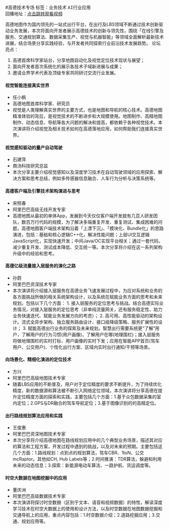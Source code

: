 #高德技术专场标签：<kbd>业务技术</kbd> <kbd>AI行业应用</kbd><br>回播地址：[点击跳转观看视频](https://alhlsvodhls08.e.vhall.com/mp4record/AmapTechnologies.mp4)高德地图作为国内领先的一站式出行平台，在出行及LBS领域不断通过技术创新驱动业务发展，本次将面向开发者展示高德技术的创新与领先性，围绕「在线引擎及服务、交通规划算法、数据采集生产、视觉与机器智能」等领域全面解析最新技术进展，结合场景分享实践经验，与开发者共同探索行业前沿技术发展趋势。
论坛亮点：
1. 高德首席科学家站台，分享地图自动化及视觉定位技术现状与展望；
2. 面向开发者首次系统化的展示各技术子域新进展与成果；
3. 邀请业界学术代表及顶级专家共同研讨交流行业发展。#### 视觉智能连接真实世界* 任小枫* 高德地图首席科学家、研究员*  视觉是人类理解真实世界的主要方式，也是地图和导航的核心技术。高德地图精准体验的背后，是视觉技术的不断进步和大规模使用。地图制作、高精地图制作、动态信息、导航等各大问题的解决和提高，都依赖于各种视觉技术。本次演讲将介绍视觉及相关技术如何在高德落地应用，如何帮助我们连接真实世界。#### 视觉感知驱动的量产自动驾驶* 石建萍* 商汤科技研究总监*  本次分享主要介绍视觉感知以及深度学习技术在自动驾驶领域的应用探索、解决方案和思考总结，例如多传感器信息融合、人车行为分析与决策系统等。#### 高德客户端及引擎技术架构演进与思考* 宋照春* 阿里巴巴高级无线开发专家*  高德地图从最初的单体App，发展到今天仅仅客户端开发就有几百人研发团队，数百万行代码的规模，为了解决多端重复开发、重复测试、集成困难的问题，高德地图客户端技术架构沿着「上漂下沉」、「模块化、Bundle化」的思路演进，包括：基础和核心逻辑C++化，解决性能问题；上层UI交互逻辑JavaScript化，实现快速开发；中间Java/OC实现平台相关；通过一套代码，减少重复开发、测试成本降低、交互统一等。本次分享将介绍在这一系列架构升级中的经验和思考。#### 高德亿级流量接入层服务的演化之路* 孙蔚* 阿里巴巴资深技术专家*  本次演讲将介绍接入层服务在高德业务飞速发展过程中，为应对系统和业务的各方面挑战所做的相关系统架构设计，以及系统在赋能业务方面的思考和未来规划。包括以下几个方面： 1. 接入层服务的定位思考与挑战。结合高德实际业务情况，对接入层服务的定位思考（非单纯流量网关，还有服务稳定性、助力业务快速迭代、赋能业务发展方向的考虑）； 2. 高可用、高性能驱动的架构设计。流式全异步架构、独立服务路由设计、接口级降级策略、服务扩展性的设计； 3. 赋能高德出行业务的探索及未来规划。智慧出行需要系统更“了解”用户，了解用户的行为习惯(用户画像)，了解用户在哪(地理围栏)；接入层服务将做地理围栏的实时打标、用户画像的实时下发；应用在智能APP首页(驾车用户、公交用户)、个性化出行方案、区域内实时出行通知/干预等场景。#### 向场景化、精细化演进的定位技术* 方兴* 阿里巴巴高级地图技术专家*  随着LBS应用的不断普及，用户对于定位精度的要求不断提升，为了持续优化精度，新的数据源和算法被不断引入网络定位领域，本次演讲将分享高德在提升定位精度方面的探索和实践，主要包括几个方面：1.基于众包数据采集的室内定位；2.GPS与DR融合的驾车导航定位；3.基于图像识别的的高精定位。#### 出行路线规划算法应用和实践* 王俊惠* 阿里巴巴资深地图技术专家*  本次分享将介绍高德地图在路线规划应用中的几个典型业务场景，描述其对应的算法和工程方案，开发过程中遇到的挑战，以及对未来的预期。主要包括这几个方面：1.路线规划：点到点的规划算法，驾车CBR、1toN、公交mcRaptor。其他如CH, Hub Labels等；2.时间推演：TDR算法，躲避和利用未来的动态信息；3.探索：新能源电动车算法、一路护航、货运调度等。#### 时空大数据在地图挖掘中的应用* 董庆洲* 阿里巴巴高级数据技术专家* 本次演讲将探讨时空数据（区别于文本、语音和视频数据）的特性，解读深度学习技术在时空大数据上的使用和设计方法，以及时空数据在地图数据挖掘和交通导航上的应用，重点内容包括：1.时空数据介绍；2.道路挖掘应用；3.交通、规划应用等。